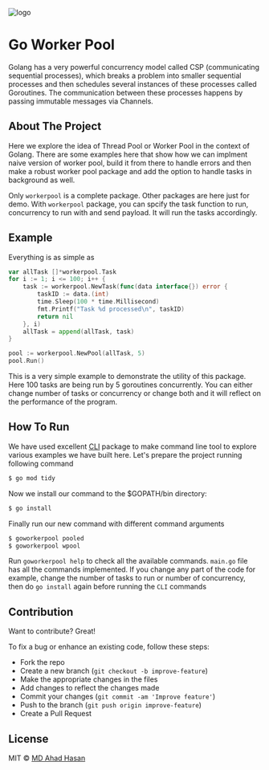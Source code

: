 ![logo](https://hackernoon.com/images/3Ur17PtJhkV5UkAAJFu6z8t0fKg1-cz631ep.jpeg)

# Go Worker Pool
Golang has a very powerful concurrency model called CSP (communicating sequential processes), which breaks a problem into smaller sequential processes and then schedules several instances of these processes called Goroutines. The communication between these processes happens by passing immutable messages via Channels.

## About The Project
Here we explore the idea of Thread Pool or Worker Pool in the context of Golang. There are some examples here that show how we can implment naive version of worker pool, build it from there to handle errors and then make a robust worker pool package and add the option to handle tasks in background as well.

Only `workerpool` is a complete package. Other packages are here just for demo. With `workerpool` package, you can spcify the task function to run, concurrency to run with and send payload. It will run the tasks accordingly.

## Example
Everything is as simple as

```go
var allTask []*workerpool.Task
for i := 1; i <= 100; i++ {
    task := workerpool.NewTask(func(data interface{}) error {
        taskID := data.(int)
        time.Sleep(100 * time.Millisecond)
        fmt.Printf("Task %d processed\n", taskID)
        return nil
    }, i)
    allTask = append(allTask, task)
}

pool := workerpool.NewPool(allTask, 5)
pool.Run()

```

This is a very simple example to demonstrate the utility of this package. Here 100 tasks are being run by 5 goroutines concurrently. You can either change number of tasks or concurrency or change both and it will reflect on the performance of the program.

## How To Run
We have used excellent [CLI](https://github.com/urfave/cli/) package to make command line tool to explore various examples we have built here. Let's prepare the project running following command

```bash
$ go mod tidy
```

Now we install our command to the $GOPATH/bin directory:

```bash
$ go install
```

Finally run our new command with different command arguments
```bash
$ goworkerpool pooled
$ goworkerpool wpool
```

Run `goworkerpool help` to check all the available commands. `main.go` file has all the commands implemented. If you change any part of the code for example, change the number of tasks to run or number of concurrency, then do `go install` again before running the `CLI` commands

## Contribution
Want to contribute? Great!

To fix a bug or enhance an existing code, follow these steps:

- Fork the repo
- Create a new branch (`git checkout -b improve-feature`)
- Make the appropriate changes in the files
- Add changes to reflect the changes made
- Commit your changes (`git commit -am 'Improve feature'`)
- Push to the branch (`git push origin improve-feature`)
- Create a Pull Request

## License
MIT © [MD Ahad Hasan](https://github.com/joker666)